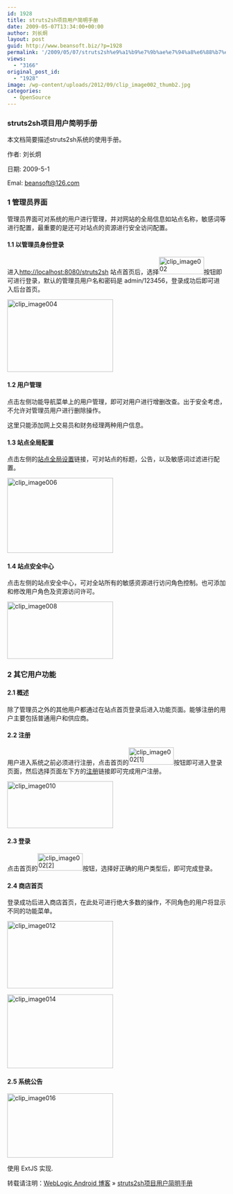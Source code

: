 ```yaml
---
id: 1928
title: struts2sh项目用户简明手册
date: 2009-05-07T13:34:00+00:00
author: 刘长炯
layout: post
guid: http://www.beansoft.biz/?p=1928
permalink: '/2009/05/07/struts2sh%e9%a1%b9%e7%9b%ae%e7%94%a8%e6%88%b7%e7%ae%80%e6%98%8e%e6%89%8b%e5%86%8c/'
views:
  - "3166"
original_post_id:
  - "1928"
image: /wp-content/uploads/2012/09/clip_image002_thumb2.jpg
categories:
  - OpenSource
---
```

### struts2sh项目用户简明手册

本文档简要描述struts2sh系统的使用手册。 

作者: 刘长炯 

日期: 2009-5-1 

Emal: beansoft@126.com 

### 1 管理员界面

管理员界面可对系统的用户进行管理，并对网站的全局信息如站点名称，敏感词等进行配置，最重要的是还可对站点的资源进行安全访问配置。 

#### 1.1 以管理员身份登录

进入<http://localhost:8080/struts2sh> 站点首页后，选择[<img title="clip_image002" style="display:inline;border-width:0;" height="40" alt="clip_image002" src="http://www.beansoft.biz/wp-content/uploads/2011/03/clip_image002_thumb.jpg" width="104" border="0" />](http://www.beansoft.biz/wp-content/uploads/2011/03/clip_image0021.jpg)按钮即可进行登录，默认的管理员用户名和密码是 admin/123456，登录成功后即可进入后台首页。 

[<img title="clip_image004" style="display:inline;border-width:0;" height="167" alt="clip_image004" src="http://www.beansoft.biz/wp-content/uploads/2011/03/clip_image004_thumb.jpg" width="244" border="0" />](http://www.beansoft.biz/wp-content/uploads/2011/03/clip_image004.jpg) 

#### 1.2 用户管理

点击左侧功能导航菜单上的用户管理，即可对用户进行增删改查。出于安全考虑，不允许对管理员用户进行删除操作。 

这里只能添加网上交易员和财务经理两种用户信息。 

#### 1.3 站点全局配置

点击左侧的<u>[站点全局设置](http://localhost:8080/itcastscm/admin/app_config.jsp)</u>链接，可对站点的标题，公告，以及敏感词过滤进行配置。 

[<img title="clip_image006" style="display:inline;border-width:0;" height="173" alt="clip_image006" src="http://www.beansoft.biz/wp-content/uploads/2011/03/clip_image006_thumb.jpg" width="244" border="0" />](http://www.beansoft.biz/wp-content/uploads/2011/03/clip_image006.jpg) 

#### 1.4 站点安全中心

点击左侧的站点安全中心，可对全站所有的敏感资源进行访问角色控制。也可添加和修改用户角色及资源访问许可。 

[<img title="clip_image008" style="display:inline;border-width:0;" height="132" alt="clip_image008" src="http://www.beansoft.biz/wp-content/uploads/2011/03/clip_image008_thumb.jpg" width="244" border="0" />](http://www.beansoft.biz/wp-content/uploads/2011/03/clip_image008.jpg) 

### 2 其它用户功能

#### 2.1 概述

除了管理员之外的其他用户都通过在站点首页登录后进入功能页面。能够注册的用户主要包括普通用户和供应商。 

#### 2.2 注册

用户进入系统之前必须进行注册，点击首页的[<img title="clip_image002[1]" style="display:inline;border-width:0;" height="40" alt="clip_image002[1]" src="http://www.beansoft.biz/wp-content/uploads/2011/03/clip_image0021_thumb.jpg" width="104" border="0" />](http://www.beansoft.biz/wp-content/uploads/2011/03/clip_image00211.jpg)按钮即可进入登录页面，然后选择页面左下方的<u>注册</u>链接即可完成用户注册。 

[<img title="clip_image010" style="display:inline;border-width:0;" height="108" alt="clip_image010" src="http://www.beansoft.biz/wp-content/uploads/2011/03/clip_image010_thumb.jpg" width="244" border="0" />](http://www.beansoft.biz/wp-content/uploads/2011/03/clip_image010.jpg) 

#### 2.3 登录

点击首页的[<img title="clip_image002[2]" style="display:inline;border-width:0;" height="40" alt="clip_image002[2]" src="http://www.beansoft.biz/wp-content/uploads/2011/03/clip_image0022_thumb.jpg" width="104" border="0" />](http://www.beansoft.biz/wp-content/uploads/2011/03/clip_image0022.jpg)按钮，选择好正确的用户类型后，即可完成登录。 

#### 2.4 商店首页

登录成功后进入商店首页，在此处可进行绝大多数的操作，不同角色的用户将显示不同的功能菜单。 

[<img title="clip_image012" style="display:inline;border-width:0;" height="155" alt="clip_image012" src="http://www.beansoft.biz/wp-content/uploads/2011/03/clip_image012_thumb.jpg" width="244" border="0" />](http://www.beansoft.biz/wp-content/uploads/2011/03/clip_image012.jpg) 

[<img title="clip_image014" style="display:inline;border-width:0;" height="170" alt="clip_image014" src="http://www.beansoft.biz/wp-content/uploads/2011/03/clip_image014_thumb.jpg" width="244" border="0" />](http://www.beansoft.biz/wp-content/uploads/2011/03/clip_image014.jpg) 

#### 2.5 系统公告

[<img title="clip_image016" style="display:inline;border-width:0;" height="148" alt="clip_image016" src="http://www.beansoft.biz/wp-content/uploads/2011/03/clip_image016_thumb.jpg" width="244" border="0" />](http://www.beansoft.biz/wp-content/uploads/2011/03/clip_image016.jpg) 

使用 ExtJS 实现. 

转载请注明：[WebLogic Android 博客](http://www.beansoft.biz) &raquo; [struts2sh项目用户简明手册](http://www.beansoft.biz/2009/05/07/struts2sh%e9%a1%b9%e7%9b%ae%e7%94%a8%e6%88%b7%e7%ae%80%e6%98%8e%e6%89%8b%e5%86%8c/)